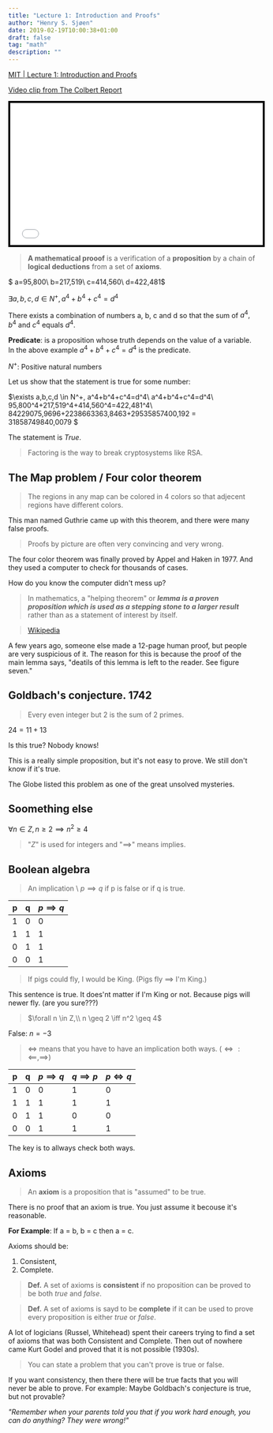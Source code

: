 ```yaml
---
title: "Lecture 1: Introduction and Proofs"
author: "Henry S. Sjøen"
date: 2019-02-19T10:00:38+01:00
draft: false
tag: "math"
description: ""
---
```


[MIT | Lecture 1: Introduction and Proofs](https://ocw.mit.edu/courses/electrical-engineering-and-computer-science/6-042j-mathematics-for-computer-science-fall-2010/video-lectures/lecture-1-introduction-and-proofs/)


[Video clip from The Colbert Report](http://www.cc.com/video-playlists/kw3fj0/the-opposition-with-jordan-klepper-welcome-to-the-opposition-w--jordan-klepper/xr6owy)
<div style="background-color:#000000;width:520px;"><div style="padding:4px;"><iframe src="//media.mtvnservices.com/embed/mgid:arc:video:comedycentral.com:9e8db26a-ed00-11e0-aca6-0026b9414f30" width="512" height="288" frameborder="0" allowfullscreen="true"></iframe></div></div>

> **A mathematical prooof** is a verification of a **proposition** by a chain of **logical deductions** from a set of **axioms**.

$
a=95,800\\
b=217,519\\
c=414,560\\
d=422,481$

$\exists a,b,c,d \in N^+, a^4+b^4+c^4=d^4$

There exists a combination of numbers a, b, c and d so that the sum of $a^4,b^4$ and $c^4$ equals $d^4$.

**Predicate**: is a proposition whose truth depends on the value of a variable.
In the above example $a^4+b^4+c^4=d^4$ is the predicate.

$N^+$: Positive natural numbers

Let us show that the statement is true for some number:

$\exists a,b,c,d \in N^+, a^4+b^4+c^4=d^4\\
a^4+b^4+c^4=d^4\\
95,800^4+217,519^4+414,560^4=422,481^4\\
84229075,9696+2238663363,8463+29535857400,192 = 31858749840,0079
$

The statement is $True$. 

> Factoring is the way to break cryptosystems like RSA.

## The Map problem / Four color theorem
> The regions in any map can be colored in 4 colors so that adjecent regions have different colors.

This man named Guthrie came up with this theorem, and there were many false proofs.

> Proofs by picture are often very convincing and very wrong.

The four color theorem was finally proved by Appel and Haken in 1977.
And they used a computer to check for thousands of cases.

How do you know the computer didn't mess up?

> In mathematics, a "helping theorem" or ***lemma is a proven proposition which is used as a stepping stone to a larger result*** rather than as a statement of interest by itself. 
<!-- > The word derives from the Ancient Greek λῆμμα ("anything which is received, such as a gift, profit, or a bribe").  -->
> [Wikipedia](https://en.wikipedia.org/wiki/Lemma_(mathematics))


A few years ago, someone else made a 12-page human proof, but people are very suspicious of it. The reason for this is because the proof of the main lemma says, "deatils of this lemma is left to the reader. See figure seven."

## Goldbach's conjecture. 1742

> Every even integer but 2 is the sum of 2 primes.

$24=11+13$

Is this true? Nobody knows!  

This is a really simple proposition, but it's not easy to prove.
We still don't know if it's true.

The Globe listed this problem as one of the great unsolved mysteries.

## Soomething else

$\forall n \in Z, n \geq 2 \implies n^2 \geq 4$

> "$Z$" is used for integers and "$\implies$" means implies.

## Boolean algebra
> An implication \\
> $p\implies q$ if p is false or if q is true.

| p   | q   | $p\implies q$ |
| --- | --- | ------------- |
| 1   | 0   | 0             |
| 1   | 1   | 1             |
| 0   | 1   | 1             |
| 0   | 0   | 1             |

> If pigs could fly, I would be King.
> (Pigs fly $\implies$ I'm King.)

This sentence is true. It does'nt matter if I'm King or not.
Because pigs will newer fly. (are you sure???)

> $\forall n \in Z,\\ n \geq 2 \iff n^2 \geq 4$

False: $n = -3$

> $\iff$ means that you have to have an implication both ways.
> ($\iff : \impliedby, \implies$)

| p   | q   | $p\implies q$ | $q\implies p$ | $p \iff q$ |
| --- | --- | ------------- | ------------- | ---------- |
| 1   | 0   | 0             | 1             | 0          |
| 1   | 1   | 1             | 1             | 1          |
| 0   | 1   | 1             | 0             | 0          |
| 0   | 0   | 1             | 1             | 1          |

The key is to allways check both ways. 

## Axioms
> An **axiom** is a proposition that is "assumed" to be true.

There is no proof that an axiom is true. You just assume it becouse it's reasonable.

**For Example**: If a = b, b = c then a = c.

Axioms should be:
1. Consistent,
2. Complete.

> **Def.**
A set of axioms is **consistent** if no proposition can be proved to be both *true* and *false*.

> **Def.**
A set of axioms is sayd to be **complete** if it can be used to prove every proposition is either *true* or *false*.

A lot of logicians (Russel, Whitehead) spent their careers trying to find a set of axioms that was both Consistent and Complete.
Then out of nowhere came Kurt Godel and proved that it is not possible (1930s). 

> You can state a problem that you can't prove is true or false.

If you want consistency, then there there will be true facts that you will never be able to prove.
For example: 
Maybe Goldbach's conjecture is true, but not provable?

*"Remember when your parents told you that if you work hard enough, you can do anything? They were wrong!"*